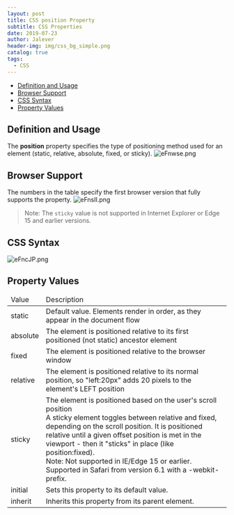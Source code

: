 ```yaml
---
layout: post
title: CSS position Property
subtitle: CSS Properties
date: 2019-07-23
author: Jalever
header-img: img/css_bg_simple.png
catalog: true
tags:
  - CSS
---
```

- [Definition and Usage](#definition-and-usage)
- [Browser Support](#browser-support)
- [CSS Syntax](#css-syntax)
- [Property Values](#property-values)
            
## Definition and Usage
The <strong>position</strong> property specifies the type of positioning method used for an element (static, relative, absolute, fixed, or sticky).
![eFnwse.png](https://s2.ax1x.com/2019/07/23/eFnwse.png)

## Browser Support
The numbers in the table specify the first browser version that fully supports the property.
![eFnsII.png](https://s2.ax1x.com/2019/07/23/eFnsII.png)
> Note: The `sticky` value is not supported in Internet Explorer or Edge 15 and earlier versions.

## CSS Syntax
![eFncJP.png](https://s2.ax1x.com/2019/07/23/eFncJP.png)

## Property Values
<table>
    <thead>
        <tr>
            <td>Value</td>
            <td>Description</td>
        </tr>
    </thead>
    <tbody>
        <tr>
            <td>static</td>
            <td>Default value. Elements render in order, as they appear in the document flow</td>
        </tr>
        <tr>
            <td>absolute</td>
            <td>The element is positioned relative to its first positioned (not static) ancestor element</td>
        </tr>
        <tr>
            <td>fixed</td>
            <td>The element is positioned relative to the browser window</td>
        </tr>
        <tr>
            <td>relative</td>
            <td>The element is positioned relative to its normal position, so "left:20px" adds 20 pixels to the element's LEFT position</td>
        </tr>
        <tr>
            <td>sticky</td>
            <td>The element is positioned based on the user's scroll position<br/>A sticky element toggles between relative and fixed, depending on the scroll position. It is positioned relative until a given offset position is met in the viewport - then it "sticks" in place (like position:fixed).<br/>Note: Not supported in IE/Edge 15 or earlier. Supported in Safari from version 6.1 with a -webkit- prefix.</td>
        </tr>
        <tr>
            <td>initial</td>
            <td>Sets this property to its default value.</td>
        </tr>
        <tr>
            <td>inherit</td>
            <td>Inherits this property from its parent element.</td>
        </tr>
    </tbody>
</table>
